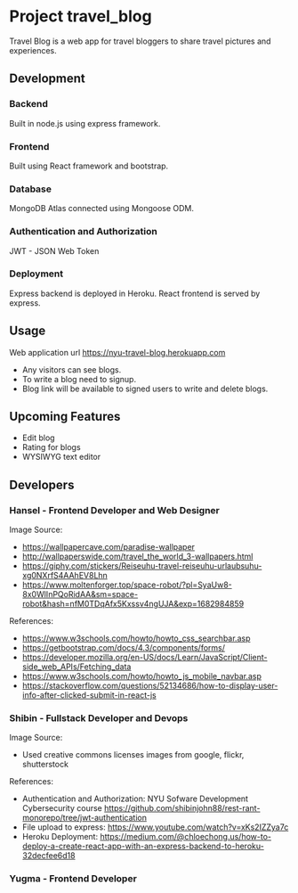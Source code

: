# Project travel_blog

Travel Blog is a web app for travel bloggers to share travel pictures and experiences.

## Development

### Backend 
Built in node.js using express framework.

### Frontend
Built using React framework and bootstrap.

### Database
MongoDB Atlas connected using Mongoose ODM.

### Authentication and Authorization
JWT - JSON Web Token

### Deployment
Express backend is deployed in Heroku. React frontend is served by express.

## Usage
Web application url https://nyu-travel-blog.herokuapp.com

- Any visitors can see blogs.
- To write a blog need to signup.
- Blog link will be available to signed users to write and delete blogs.

## Upcoming Features
- Edit blog
- Rating for blogs
- WYSIWYG text editor

## Developers

### Hansel - Frontend Developer and Web Designer

Image Source:

- https://wallpapercave.com/paradise-wallpaper
- http://wallpaperswide.com/travel_the_world_3-wallpapers.html
- https://giphy.com/stickers/Reiseuhu-travel-reiseuhu-urlaubsuhu-xg0NXrfS4AAhEV8Lhn
- https://www.moltenforger.top/space-robot/?pl=SyaUw8-8x0WlInPQoRidAA&sm=space-robot&hash=nfM0TDqAfx5Kxssv4ngUJA&exp=1682984859


References:

- https://www.w3schools.com/howto/howto_css_searchbar.asp
- https://getbootstrap.com/docs/4.3/components/forms/
- https://developer.mozilla.org/en-US/docs/Learn/JavaScript/Client-side_web_APIs/Fetching_data
- https://www.w3schools.com/howto/howto_js_mobile_navbar.asp
- https://stackoverflow.com/questions/52134686/how-to-display-user-info-after-clicked-submit-in-react-js

### Shibin - Fullstack Developer and Devops 

Image Source:

- Used creative commons licenses images from google, flickr,  shutterstock


References:

- Authentication and Authorization: NYU Sofware Development Cybersecurity course https://github.com/shibinjohn88/rest-rant-monorepo/tree/jwt-authentication
- File upload to express: https://www.youtube.com/watch?v=xKs2IZZya7c
- Heroku Deployment: https://medium.com/@chloechong.us/how-to-deploy-a-create-react-app-with-an-express-backend-to-heroku-32decfee6d18

### Yugma - Frontend Developer







